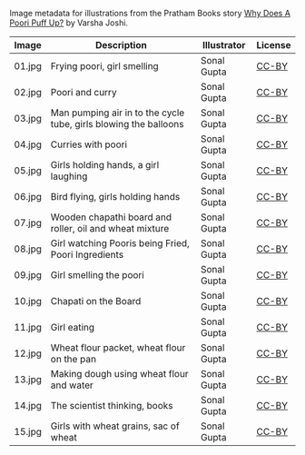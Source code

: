 Image metadata for illustrations from the Pratham Books story [Why Does A Poori Puff Up?](https://storyweaver.org.in/stories/3841-why-does-a-poori-puff-up) by Varsha Joshi.

Image | Description | Illustrator | License
----- | ----------- | ----------- | -------
01.jpg | Frying poori, girl smelling | Sonal Gupta | [CC-BY](https://creativecommons.org/licenses/by/4.0/)
02.jpg | Poori and curry | Sonal Gupta | [CC-BY](https://creativecommons.org/licenses/by/4.0/)
03.jpg | Man pumping air in to the cycle tube, girls blowing the balloons | Sonal Gupta | [CC-BY](https://creativecommons.org/licenses/by/4.0/)
04.jpg | Curries with poori | Sonal Gupta | [CC-BY](https://creativecommons.org/licenses/by/4.0/)
05.jpg | Girls holding hands, a girl laughing | Sonal Gupta | [CC-BY](https://creativecommons.org/licenses/by/4.0/)
06.jpg | Bird flying, girls holding hands | Sonal Gupta | [CC-BY](https://creativecommons.org/licenses/by/4.0/)
07.jpg | Wooden chapathi board and roller, oil and wheat mixture | Sonal Gupta | [CC-BY](https://creativecommons.org/licenses/by/4.0/)
08.jpg | Girl watching Pooris being Fried, Poori Ingredients | Sonal Gupta | [CC-BY](https://creativecommons.org/licenses/by/4.0/)
09.jpg | Girl smelling the poori | Sonal Gupta | [CC-BY](https://creativecommons.org/licenses/by/4.0/)
10.jpg | Chapati on the Board | Sonal Gupta | [CC-BY](https://creativecommons.org/licenses/by/4.0/)
11.jpg | Girl eating | Sonal Gupta | [CC-BY](https://creativecommons.org/licenses/by/4.0/)
12.jpg | Wheat flour packet, wheat flour on the pan | Sonal Gupta | [CC-BY](https://creativecommons.org/licenses/by/4.0/)
13.jpg | Making dough using wheat flour and water | Sonal Gupta | [CC-BY](https://creativecommons.org/licenses/by/4.0/)
14.jpg | The scientist thinking, books | Sonal Gupta | [CC-BY](https://creativecommons.org/licenses/by/4.0/)
15.jpg | Girls with wheat grains, sac of wheat | Sonal Gupta | [CC-BY](https://creativecommons.org/licenses/by/4.0/)
